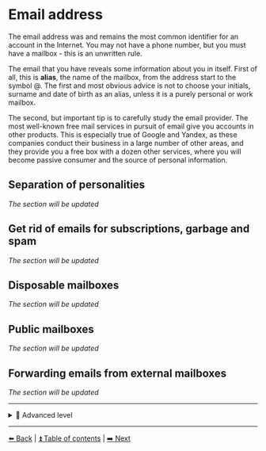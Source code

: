 # Email address

The email address was and remains the most common identifier for an account in the Internet.
You may not have a phone number, but you must have a mailbox - this is an unwritten rule.

The email that you have reveals some information about you in itself. First of all, this is **alias**, the name of the mailbox, from the address start to the symbol @.
The first and most obvious advice is not to choose your initials, surname and date of birth as an alias, unless it is a purely personal
or work mailbox.

The second, but important tip is to carefully study the email provider. The most well-known free mail services in pursuit of email give
you accounts in other products. This is especially true of Google and Yandex, as these companies conduct their business in a large number of other areas, and they provide you a free box with a dozen other services, where you will become passive consumer and the source of personal information.

## Separation of personalities

*The section will be updated*

## Get rid of emails for subscriptions, garbage and spam

*The section will be updated*

## Disposable mailboxes

*The section will be updated*

## Public mailboxes

*The section will be updated*

## Forwarding emails from external mailboxes

*The section will be updated*

---

<details>
  <summary>🥷 Advanced level</summary>


## Using a personal domain to create email addresses for different service

*The section will be updated*

</details>

---

[⬅️ Back](./phone.md) | [⏫ Table of contents](../README.md) | [➡️ Next](./fio-birthday.md)

